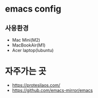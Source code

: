 # emacs config 
## 사용환경
* Mac Mini(M2)
* MacBookAir(M1)
* Acer laptop(lubuntu)
# 자주가는 곳
* https://protesilaos.com/
* https://github.com/emacs-mirror/emacs

